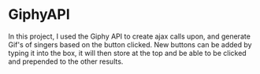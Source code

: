 # GiphyAPI

In this project, I used the Giphy API to create ajax calls upon, and generate Gif's of singers based on the button clicked. New buttons can be added by typing it into the box, it will then store at the top and be able to be clicked and prepended to the other results.
